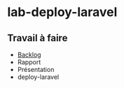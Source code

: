 # lab-deploy-laravel

## Travail à faire 

- [Backlog](./backlog/1.Backlog.md)
- Rapport
- Présentation
- deploy-laravel
<!-- - [Déploiement dans 000webhost](deploy-000webhost.md)
- [Installation d'un serveur Web Apache/PHP/MySQL](deploy-apache.md)
 -->
